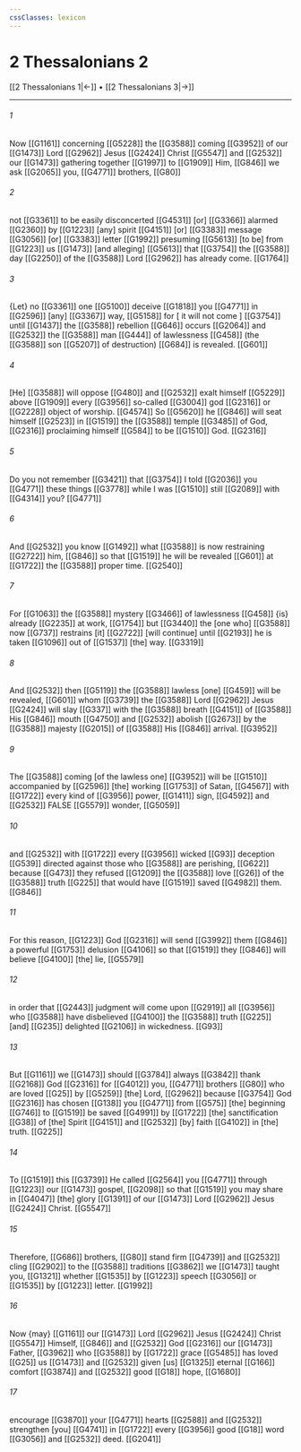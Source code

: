 ```yaml
---
cssClasses: lexicon
---
```


# 2 Thessalonians 2

[[2 Thessalonians 1|←]] • [[2 Thessalonians 3|→]]

---

###### 1
Now [[G1161]] concerning [[G5228]] the [[G3588]] coming [[G3952]] of our [[G1473]] Lord [[G2962]] Jesus [[G2424]] Christ [[G5547]] and [[G2532]] our [[G1473]] gathering together [[G1997]] to [[G1909]] Him, [[G846]] we ask [[G2065]] you, [[G4771]] brothers, [[G80]]

###### 2
not [[G3361]] to be easily disconcerted [[G4531]] [or] [[G3366]] alarmed [[G2360]] by [[G1223]] [any] spirit [[G4151]] [or] [[G3383]] message [[G3056]] [or] [[G3383]] letter [[G1992]] presuming [[G5613]] [to be] from [[G1223]] us [[G1473]] [and alleging] [[G5613]] that [[G3754]] the [[G3588]] day [[G2250]] of the [[G3588]] Lord [[G2962]] has already come. [[G1764]]

###### 3
{Let} no [[G3361]] one [[G5100]] deceive [[G1818]] you [[G4771]] in [[G2596]] [any] [[G3367]] way, [[G5158]] for [ it will not come ] [[G3754]] until [[G1437]] the [[G3588]] rebellion [[G646]] occurs [[G2064]] and [[G2532]] the [[G3588]] man [[G444]] of lawlessness [[G458]] (the [[G3588]] son [[G5207]] of destruction) [[G684]] is revealed. [[G601]]

###### 4
[He] [[G3588]] will oppose [[G480]] and [[G2532]] exalt himself [[G5229]] above [[G1909]] every [[G3956]] so-called [[G3004]] god [[G2316]] or [[G2228]] object of worship. [[G4574]] So [[G5620]] he [[G846]] will seat himself [[G2523]] in [[G1519]] the [[G3588]] temple [[G3485]] of God, [[G2316]] proclaiming himself [[G584]] to be [[G1510]] God. [[G2316]]

###### 5
Do you not remember [[G3421]] that [[G3754]] I told [[G2036]] you [[G4771]] these things [[G3778]] while I was [[G1510]] still [[G2089]] with [[G4314]] you? [[G4771]]

###### 6
And [[G2532]] you know [[G1492]] what [[G3588]] is now restraining [[G2722]] him, [[G846]] so that [[G1519]] he will be revealed [[G601]] at [[G1722]] the [[G3588]] proper time. [[G2540]]

###### 7
For [[G1063]] the [[G3588]] mystery [[G3466]] of lawlessness [[G458]] {is} already [[G2235]] at work, [[G1754]] but [[G3440]] the [one who] [[G3588]] now [[G737]] restrains [it] [[G2722]] [will continue] until [[G2193]] he is taken [[G1096]] out of [[G1537]] [the] way. [[G3319]]

###### 8
And [[G2532]] then [[G5119]] the [[G3588]] lawless [one] [[G459]] will be revealed, [[G601]] whom [[G3739]] the [[G3588]] Lord [[G2962]] Jesus [[G2424]] will slay [[G337]] with the [[G3588]] breath [[G4151]] of [[G3588]] His [[G846]] mouth [[G4750]] and [[G2532]] abolish [[G2673]] by the [[G3588]] majesty [[G2015]] of [[G3588]] His [[G846]] arrival. [[G3952]]

###### 9
The [[G3588]] coming [of the lawless one] [[G3952]] will be [[G1510]] accompanied by [[G2596]] [the] working [[G1753]] of Satan, [[G4567]] with [[G1722]] every kind of [[G3956]] power, [[G1411]] sign, [[G4592]] and [[G2532]] FALSE [[G5579]] wonder, [[G5059]]

###### 10
and [[G2532]] with [[G1722]] every [[G3956]] wicked [[G93]] deception [[G539]] directed against those who [[G3588]] are perishing, [[G622]] because [[G473]] they refused [[G1209]] the [[G3588]] love [[G26]] of the [[G3588]] truth [[G225]] that would have [[G1519]] saved [[G4982]] them. [[G846]]

###### 11
For this reason, [[G1223]] God [[G2316]] will send [[G3992]] them [[G846]] a powerful [[G1753]] delusion [[G4106]] so that [[G1519]] they [[G846]] will believe [[G4100]] [the] lie, [[G5579]]

###### 12
in order that [[G2443]] judgment will come upon [[G2919]] all [[G3956]] who [[G3588]] have disbelieved [[G4100]] the [[G3588]] truth [[G225]] [and] [[G235]] delighted [[G2106]] in wickedness. [[G93]]

###### 13
But [[G1161]] we [[G1473]] should [[G3784]] always [[G3842]] thank [[G2168]] God [[G2316]] for [[G4012]] you, [[G4771]] brothers [[G80]] who are loved [[G25]] by [[G5259]] [the] Lord, [[G2962]] because [[G3754]] God [[G2316]] has chosen [[G138]] you [[G4771]] from [[G575]] [the] beginning [[G746]] to [[G1519]] be saved [[G4991]] by [[G1722]] [the] sanctification [[G38]] of [the] Spirit [[G4151]] and [[G2532]] [by] faith [[G4102]] in [the] truth. [[G225]]

###### 14
To [[G1519]] this [[G3739]] He called [[G2564]] you [[G4771]] through [[G1223]] our [[G1473]] gospel, [[G2098]] so that [[G1519]] you may share in [[G4047]] [the] glory [[G1391]] of our [[G1473]] Lord [[G2962]] Jesus [[G2424]] Christ. [[G5547]]

###### 15
Therefore, [[G686]] brothers, [[G80]] stand firm [[G4739]] and [[G2532]] cling [[G2902]] to the [[G3588]] traditions [[G3862]] we [[G1473]] taught you, [[G1321]] whether [[G1535]] by [[G1223]] speech [[G3056]] or [[G1535]] by [[G1223]] letter. [[G1992]]

###### 16
Now {may} [[G1161]] our [[G1473]] Lord [[G2962]] Jesus [[G2424]] Christ [[G5547]] Himself, [[G846]] and [[G2532]] God [[G2316]] our [[G1473]] Father, [[G3962]] who [[G3588]] by [[G1722]] grace [[G5485]] has loved [[G25]] us [[G1473]] and [[G2532]] given [us] [[G1325]] eternal [[G166]] comfort [[G3874]] and [[G2532]] good [[G18]] hope, [[G1680]]

###### 17
encourage [[G3870]] your [[G4771]] hearts [[G2588]] and [[G2532]] strengthen [you] [[G4741]] in [[G1722]] every [[G3956]] good [[G18]] word [[G3056]] and [[G2532]] deed. [[G2041]]

